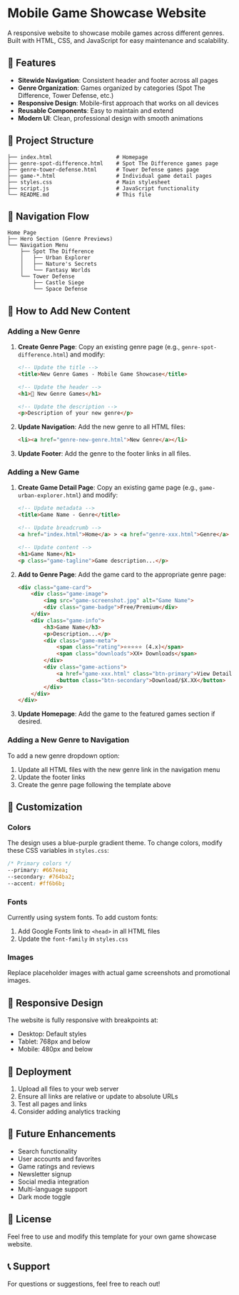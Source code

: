# Mobile Game Showcase Website

A responsive website to showcase mobile games across different genres. Built with HTML, CSS, and JavaScript for easy maintenance and scalability.

## 🚀 Features

- **Sitewide Navigation**: Consistent header and footer across all pages
- **Genre Organization**: Games organized by categories (Spot The Difference, Tower Defense, etc.)
- **Responsive Design**: Mobile-first approach that works on all devices
- **Reusable Components**: Easy to maintain and extend
- **Modern UI**: Clean, professional design with smooth animations

## 📁 Project Structure

```
├── index.html                    # Homepage
├── genre-spot-difference.html    # Spot The Difference games page
├── genre-tower-defense.html      # Tower Defense games page
├── game-*.html                   # Individual game detail pages
├── styles.css                    # Main stylesheet
├── script.js                     # JavaScript functionality
└── README.md                     # This file
```

## 🎯 Navigation Flow

```
Home Page
├── Hero Section (Genre Previews)
└── Navigation Menu
    ├── Spot The Difference
    │   ├── Urban Explorer
    │   ├── Nature's Secrets
    │   └── Fantasy Worlds
    └── Tower Defense
        ├── Castle Siege
        └── Space Defense
```

## 🔧 How to Add New Content

### Adding a New Genre

1. **Create Genre Page**: Copy an existing genre page (e.g., `genre-spot-difference.html`) and modify:
   ```html
   <!-- Update the title -->
   <title>New Genre Games - Mobile Game Showcase</title>

   <!-- Update the header -->
   <h1>🎯 New Genre Games</h1>

   <!-- Update the description -->
   <p>Description of your new genre</p>
   ```

2. **Update Navigation**: Add the new genre to all HTML files:
   ```html
   <li><a href="genre-new-genre.html">New Genre</a></li>
   ```

3. **Update Footer**: Add the genre to the footer links in all files.

### Adding a New Game

1. **Create Game Detail Page**: Copy an existing game page (e.g., `game-urban-explorer.html`) and modify:
   ```html
   <!-- Update metadata -->
   <title>Game Name - Genre</title>

   <!-- Update breadcrumb -->
   <a href="index.html">Home</a> > <a href="genre-xxx.html">Genre</a> > Game Name

   <!-- Update content -->
   <h1>Game Name</h1>
   <p class="game-tagline">Game description...</p>
   ```

2. **Add to Genre Page**: Add the game card to the appropriate genre page:
   ```html
   <div class="game-card">
       <div class="game-image">
           <img src="game-screenshot.jpg" alt="Game Name">
           <div class="game-badge">Free/Premium</div>
       </div>
       <div class="game-info">
           <h3>Game Name</h3>
           <p>Description...</p>
           <div class="game-meta">
               <span class="rating">⭐⭐⭐⭐⭐ (4.x)</span>
               <span class="downloads">XX+ Downloads</span>
           </div>
           <div class="game-actions">
               <a href="game-xxx.html" class="btn-primary">View Details</a>
               <button class="btn-secondary">Download/$X.XX</button>
           </div>
       </div>
   </div>
   ```

3. **Update Homepage**: Add the game to the featured games section if desired.

### Adding a New Genre to Navigation

To add a new genre dropdown option:

1. Update all HTML files with the new genre link in the navigation menu
2. Update the footer links
3. Create the genre page following the template above

## 🎨 Customization

### Colors
The design uses a blue-purple gradient theme. To change colors, modify these CSS variables in `styles.css`:

```css
/* Primary colors */
--primary: #667eea;
--secondary: #764ba2;
--accent: #ff6b6b;
```

### Fonts
Currently using system fonts. To add custom fonts:

1. Add Google Fonts link to `<head>` in all HTML files
2. Update the `font-family` in `styles.css`

### Images
Replace placeholder images with actual game screenshots and promotional images.

## 📱 Responsive Design

The website is fully responsive with breakpoints at:
- Desktop: Default styles
- Tablet: 768px and below
- Mobile: 480px and below

## 🚀 Deployment

1. Upload all files to your web server
2. Ensure all links are relative or update to absolute URLs
3. Test all pages and links
4. Consider adding analytics tracking

## 🔮 Future Enhancements

- Search functionality
- User accounts and favorites
- Game ratings and reviews
- Newsletter signup
- Social media integration
- Multi-language support
- Dark mode toggle

## 📄 License

Feel free to use and modify this template for your own game showcase website.

## 📞 Support

For questions or suggestions, feel free to reach out!

